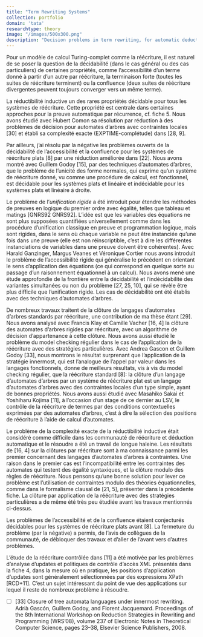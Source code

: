 ```yaml
---
title: "Term Rewriting Systems"
collection: portfolio
domain: 'tata'
researchtype: theory
image: "/images/500x300.png"
description: "Decision problems in term rewriting, for automatic deduction and verification."
---
```


Pour un modèle de calcul Turing-complet comme la réécriture, il est naturel de se poser la question de la décidabilité (dans le cas général ou des cas particuliers) de certaines propriétés, comme l’accessibilité d’un terme donné à partir d’un autre par réécriture, la terminaison forte (toutes les suites de réécriture terminent) ou la confluence (deux suites de réécriture divergentes peuvent toujours converger vers un même terme).

La réductibilité inductive un des rares propriétés décidable pour tous les systèmes de réécriture. Cette propriété est centrale dans certaines approches pour la preuve automatique par récurrence, cf. fiche 5. Nous avons étudié avec Hubert Comon sa résolution par réduction à des problèmes de décision pour automates d’arbres avec contraintes locales [30] et établi sa complexité exacte (EXPTIME-complétude) dans [28, 9].

Par ailleurs, j’ai résolu par la négative les problèmes ouverts de la décidabilité de l’accessibilité et la confluence pour les systèmes de réécriture plats [8] par une réduction améliorée dans [22]. Nous avons montré avec Guillem Godoy [15], par des techniques d’automates d’arbres, que le problème de l’unicité des forme normales, qui exprime qu’un système de réécriture donné, vu comme une procédure de calcul, est fonctionnel, est décidable pour les systèmes plats et linéaire et indécidable pour les systèmes plats et linéaire à droite.

Le problème de l’_unification rigide_ a été introduit pour étendre les méthodes de preuves en logique du premier ordre avec égalité, telles que tableau et matings [GNRS92 GNRS92]. L’idée est que les variables des équations ne sont plus supposées quantifiées universellement comme dans les procédure d’unification classique en preuve et programmation logique, mais sont rigides, dans le sens où chaque variable ne peut être instanciée qu’une fois dans une preuve (elle est non réinscriptible, c’est à dire les différentes instanciations de variables dans une preuve doivent être cohérentes). Avec Harald Ganzinger, Margus Veanes et Véronique Cortier nous avons introduit le problème de l’accessibilité rigide qui généralise le précédent en orientant le sens d’application des équations (ce qui correspond en quelque sorte au passage d’un raisonnement équationnel à un calcul). Nous avons mené une étude approfondie de la frontière entre la décidabilité et l’indécidabilité des variantes simultanées ou non du problème [27, 25, 10], qui se révèle être plus difficile que l’unification rigide. Les cas de décidabilité ont été établis avec des techniques d’automates d’arbres.

De nombreux travaux traitent de la clôture de langages d’automates d’arbres standards par réécriture, une contribution de ma thèse étant [29]. Nous avons analysé avec Francis Klay et Camille Vacher [16, 4] la clôture des automates d’arbres rigides par réécriture, avec un algorithme de décision d’appartenance à cette clôture. Nous avons aussi étudié le problème du model checking régulier dans le cas de l’application de la réécriture avec des stratégies particulières. Avec Andrea Gascon et Guillem Godoy [33], nous montrons le résultat surprenant que l’application de la stratégie innermost, qui est l’analogue de l’appel par valeur dans les langages fonctionnels, donne de meilleurs résultats, vis à vis du model checking régulier, que la réécriture standard [8]: la clôture d’un langage d’automates d’arbres par un système de réécriture plat est un langage d’automates d’arbres avec des contraintes locales d’un type simple, ayant de bonnes propriétés. Nous avons aussi étudié avec Masahiko Sakai et Yoshiharu Kojima [11], à l’occasion d’un stage de ce dernier au LSV, le contrôle de la réécriture de termes par des conditions contextuelles exprimées par des automates d’arbres, c’est à dire la sélection des positions de réécriture à l’aide de calcul d’automates.



Le problème de la complexité exacte de la réductibilité inductive était considéré comme difficile dans les communauté de réécriture et déduction automatique et le résoudre a été un travail de longue haleine. Les résultats de [16, 4] sur la clôtures par réécriture sont à ma connaissance parmi les premier concernant des langages d’automates d’arbres à contraintes. Une raison dans le premier cas est l’incompatibilité entre les contraintes des automates qui testent des égalité syntaxiques, et la clôture modulo des règles de réécriture. Nous pensons qu’une bonne solution pour lever ce problème est l’utilisation de contraintes modulo des théories équationnelles, comme dans le formalisme clausal de [21, 5], présenter dans la précédente fiche. La clôture par application de la réécriture avec des stratégies particulières a de même été très peu étudiée avant les travaux mentionnés ci-dessus.



Les problèmes de l’accessibilité et de la confluence étaient conjecturés décidables pour les systèmes de réécriture plats avant [8]. La fermeture du problème (par la négative) a permis, de l’avis de collègues de la communauté, de débloquer des travaux et d’aller de l’avant vers d’autres problèmes.

L’étude de la réécriture contrôlée dans [11] a été motivée par les problèmes d’analyse d’updates et politiques de contrôle d’accès XML présentés dans la fiche 4, dans la mesure où en pratique, les positions d’application d’updates sont généralement sélectionnées par des expressions XPath [RCD+11]. C’est un sujet intéressant du point de vue des applications sur lequel il reste de nombreux problème à résoudre.





- [ ] [33]
  Closure of tree automata languages under innermost rewriting. 
  Adrià Gascón, Guillem Godoy, and Florent Jacquemard. 
  Proceedings of the 8th International Workshop on Reduction Strategies in Rewriting and Programming (WRS’08), volume 237 of Electronic Notes in Theoretical Computer Science,
  pages 23–38, Elsevier Science Publishers, 2008.